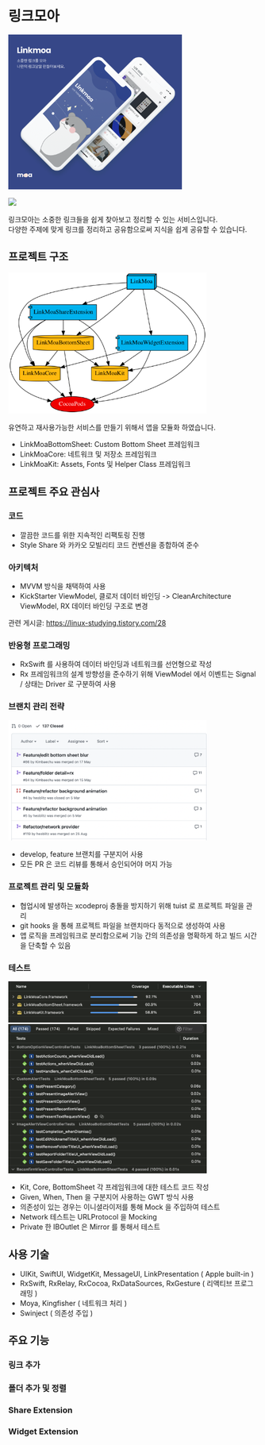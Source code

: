 # 링크모아
<img src="https://raw.githubusercontent.com/ModuTeam/Public_iOS/main/images/header.png" width="350">  

[<img src="https://developer.apple.com/assets/elements/icons/download-on-the-app-store/download-on-the-app-store.svg" width="150">](https://apps.apple.com/kr/app/%EB%A7%81%ED%81%AC%EB%AA%A8%EC%95%84-%EB%B6%81%EB%A7%88%ED%81%AC-%EA%B3%B5%EC%9C%A0-%EC%95%B1/id1559681268)

링크모아는 소중한 링크들을 쉽게 찾아보고 정리할 수 있는 서비스입니다.  
다양한 주제에 맞게 링크를 정리하고 공유함으로써 지식을 쉽게 공유할 수 있습니다.


## 프로젝트 구조

<img src="Images/graph.png" width="400"> 

유연하고 재사용가능한 서비스를 만들기 위해서 앱을 모듈화 하였습니다.

- LinkMoaBottomSheet: Custom Bottom Sheet 프레임워크
- LinkMoaCore: 네트워크 및 저장소 프레임워크
- LinkMoaKit: Assets, Fonts 및 Helper Class 프레임워크

## 프로젝트 주요 관심사

### 코드
- 깔끔한 코드를 위한 지속적인 리팩토링 진행
- Style Share 와 카카오 모빌리티 코드 컨벤션을 종합하여 준수

### 아키텍처
- MVVM 방식을 채택하여 사용
- KickStarter ViewModel, 클로저 데이터 바인딩 -> CleanArchitecture ViewModel, RX 데이터 바인딩 구조로 변경

관련 게시글: https://linux-studying.tistory.com/28

### 반응형 프로그래밍
- RxSwift 를 사용하여 데이터 바인딩과 네트워크를 선언형으로 작성
- Rx 프레임워크의 설계 방향성을 준수하기 위해 ViewModel 에서 이벤트는 Signal / 상태는 Driver 로 구분하여 사용

### 브랜치 관리 전략
<img src="Images/pr.png" width="400"> 

- develop, feature 브랜치를 구분지어 사용
- 모든 PR 은 코드 리뷰를 통해서 승인되어야 머지 가능


### 프로젝트 관리 및 모듈화
- 협업시에 발생하는 xcodeproj 충돌을 방지하기 위해 tuist 로 프로젝트 파일을 관리
- git hooks 을 통해 프로젝트 파일을 브랜치마다 동적으로 생성하여 사용
- 앱 로직을 프레임워크로 분리함으로써 기능 간의 의존성을 명확하게 하고 빌드 시간을 단축할 수 있음

### 테스트
<img src="Images/coverage.png" width="400">  
<img src="Images/testcount.png" width="400">  

- Kit, Core, BottomSheet 각 프레임워크에 대한 테스트 코드 작성
- Given, When, Then 을 구분지어 사용하는 GWT 방식 사용
- 의존성이 있는 경우는 이니셜라이저를 통해 Mock 을 주입하여 테스트
- Network 테스트는 URLProtocol 을 Mocking
- Private 한 IBOutlet 은 Mirror 를 통해서 테스트


## 사용 기술
- UIKit, SwiftUI, WidgetKit, MessageUI, LinkPresentation ( Apple built-in )
- RxSwift, RxRelay, RxCocoa, RxDataSources, RxGesture ( 리액티브 프로그래밍 )
- Moya, Kingfisher ( 네트워크 처리 )
- Swinject ( 의존성 주입 )

## 주요 기능

### 링크 추가 


### 폴더 추가 및 정렬


### Share Extension


### Widget Extension





